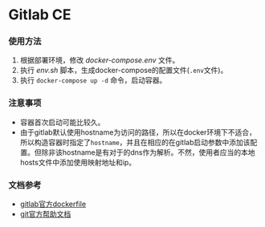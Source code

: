 # Gitlab CE

### 使用方法

1. 根据部署环境，修改 _docker-compose.env_ 文件。
2. 执行 _env.sh_ 脚本，生成docker-compose的配置文件(`.env`文件)。
3. 执行 `docker-compose up -d` 命令，启动容器。

### 注意事项

* 容器首次启动可能比较久。
* 由于gitlab默认使用hostname为访问的路径，所以在docker环境下不适合，所以构造容器时指定了`hostname`，并且在相应的在gitlab启动参数中添加该配置。但除非该hostname是有对于的dns作为解析。不然，使用者应当的本地hosts文件中添加使用映射地址和ip。

### 文档参考

* [gitlab官方dockerfile](https://hub.docker.com/r/gitlab/gitlab-ce/~/dockerfile/)
* [git官方帮助文档](https://about.gitlab.com/getting-help/)


